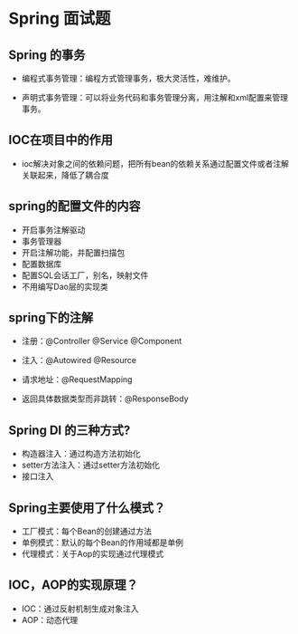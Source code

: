 # Spring 面试题

## Spring 的事务 
- 编程式事务管理：编程方式管理事务，极大灵活性，难维护。

- 声明式事务管理：可以将业务代码和事务管理分离，用注解和xml配置来管理事务。


## IOC在项目中的作用
- ioc解决对象之间的依赖问题，把所有bean的依赖关系通过配置文件或者注解关联起来，降低了耦合度

## spring的配置文件的内容

- 开启事务注解驱动
- 事务管理器
- 开启注解功能，并配置扫描包
- 配置数据库
- 配置SQL会话工厂，别名，映射文件
- 不用编写Dao层的实现类


## spring下的注解

- 注册：@Controller @Service @Component

- 注入：@Autowired @Resource

- 请求地址：@RequestMapping

- 返回具体数据类型而非跳转：@ResponseBody

## Spring DI 的三种方式?

- 构造器注入：通过构造方法初始化
- setter方法注入：通过setter方法初始化
- 接口注入


## Spring主要使用了什么模式？
- 工厂模式：每个Bean的创建通过方法
-  单例模式：默认的每个Bean的作用域都是单例
-  代理模式：关于Aop的实现通过代理模式

## IOC，AOP的实现原理？
- IOC：通过反射机制生成对象注入
- AOP：动态代理